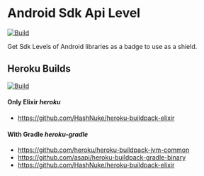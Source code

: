 # Android Sdk Api Level
[![Build][2]][1]

Get Sdk Levels of Android libraries as a badge to use as a shield.


## Heroku Builds
[![Build][3]][1]

#### Only Elixir *heroku*
 * https://github.com/HashNuke/heroku-buildpack-elixir

#### With Gradle *heroku-gradle*
 * https://github.com/heroku/heroku-buildpack-jvm-common
 * https://github.com/asapi/heroku-buildpack-gradle-binary
 * https://github.com/HashNuke/heroku-buildpack-elixir


  [1]: https://travis-ci.org/asapi/Lv
  [2]: https://travis-ci.org/asapi/Lv.svg?branch=master
  [3]: https://travis-ci.org/asapi/Lv.svg?branch=heroku
